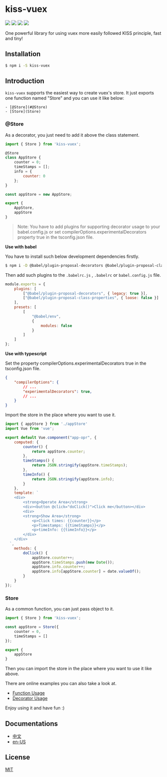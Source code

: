 # kiss-vuex

[![](https://api.travis-ci.org/HalZhan/kiss-vuex.svg?branch=master)](https://travis-ci.org/HalZhan/kiss-vuex)
[![](https://img.shields.io/bundlephobia/min/kiss-vuex.svg)](https://www.npmjs.com/package/kiss-vuex)
[![](https://img.shields.io/npm/v/kiss-vuex.svg)](https://www.npmjs.com/package/kiss-vuex)
[![](https://img.shields.io/github/license/halzhan/kiss-vuex.svg)](https://github.com/HalZhan/kiss-vuex/blob/master/LICENSE)

One powerful library for using vuex more easily followed KISS principle, fast and tiny!

## Installation

```bash
$ npm i -S kiss-vuex
```

## Introduction

`kiss-vuex` supports the easiest way to create vuex's store. It just exports one function named "Store" and you can use it like below:

    - [@Store](#@Store)
    - [Store](Store)

### @Store

As a decorator, you just need to add it above the class statement.

```js
import { Store } from 'kiss-vuex';

@Store
class AppStore {
    counter = 0;
    timeStamps = [];
    info = {
        counter: 0
    };
}

const appStore = new AppStore;

export {
    AppStore,
    appStore
}
```

> Note: You have to add plugins for supporting decorator usage to your babel.config.js or set compilerOptions.experimentalDecorators property true in the tsconfig.json file.
>

**Use with babel**

You have to install such below development dependencies firstly.

```bash
$ npm i -D @babel/plugin-proposal-decorators @babel/plugin-proposal-class-properties
```

Then add such plugins to the `.babelrc.js` , `.babelrc` or `babel.config.js` file.

```js
module.exports = {
    plugins: [
        ["@babel/plugin-proposal-decorators", { legacy: true }],
        ["@babel/plugin-proposal-class-properties", { loose: false }]
    ],
    presets: [
        [
            "@babel/env",
            {
                modules: false
            }
        ]
    ]
};
```

**Use with typescript**

Set the property compilerOptions.experimentalDecorators true in the tsconfig.json file.

```json
{
    "compilerOptions": {
        // ...
        "experimentalDecorators": true,
        // ...
    }
}
```

Import the store in the place where you want to use it.

```js
import { appStore } from './appStore'
import Vue from 'vue';

export default Vue.component("app-opr", {
    computed: {
        counter() {
            return appStore.counter;
        },
        timeStamps() {
            return JSON.stringify(appStore.timeStamps);
        },
        timeInfo() {
            return JSON.stringify(appStore.info);
        }
    },
    template: `
  	<div>
        <strong>Operate Area</strong>
        <div><button @click="doClick()">Click me</button></div>
        <div>
    	<strong>Show Area</strong>
            <p>Click times: {{counter}}</p>
            <p>Timestamps: {{timeStamps}}</p>
            <p>timeInfo: {{timeInfo}}</p>
        </div>
    </div>
  `,
    methods: {
        doClick() {
            appStore.counter++;
            appStore.timeStamps.push(new Date());
            appStore.info.counter++;
            appStore.info[appStore.counter] = date.valueOf();
        }
    }
});
```

### Store

As a common function, you can just pass object to it.

```js
import { Store } from 'kiss-vuex';

const appStore = Store({
    counter = 0,
    timeStamps = []
});

export {
    appStore
}
```

Then you can import the store in the place where you want to use it like above.

There are online examples you can also take a look at.

- [Function Usage](http://jsfiddle.net/mubsp2d3/)
- [Decorator Usage](http://jsfiddle.net/wurLz9v3/)

Enjoy using it and have fun :)

## Documentations

- [中文](http://halzhan.cn/kiss-vuex/zh/)
- [en-US](http://halzhan.cn/kiss-vuex/)

## License

[MIT](http://opensource.org/licenses/MIT)